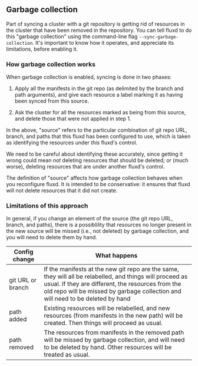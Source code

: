 ## Garbage collection

Part of syncing a cluster with a git repository is getting rid of
resources in the cluster that have been removed in the repository. You
can tell fluxd to do this "garbage collection" using the command-line
flag `--sync-garbage-collection`. It's important to know how it
operates, and appreciate its limitations, before enabling it.

### How garbage collection works

When garbage collection is enabled, syncing is done in two phases:

 1. Apply all the manifests in the git repo (as delimited by the
    branch and path arguments), and give each resource a label marking
    it as having been synced from this source.

 2. Ask the cluster for all the resources marked as being from this
    source, and delete those that were not applied in step 1.

In the above, "source" refers to the particular combination of git
repo URL, branch, and paths that this fluxd has been configured to
use, which is taken as identifying the resources under _this_ fluxd's
control.

We need to be careful about identifying these accurately, since
getting it wrong could mean _not_ deleting resources that should be
deleted; or (much worse), deleting resources that are under another
fluxd's control.

The definition of "source" affects how garbage collection behaves when
you reconfigure fluxd. It is intended to be conservative: it ensures
that fluxd will not delete resources that it did not create.

### Limitations of this approach

In general, if you change an element of the source (the git repo URL,
branch, and paths), there is a possiblility that resources no longer
present in the new source will be missed (i.e., not deleted) by
garbage collection, and you will need to delete them by hand.

| Config change     | What happens
| ----------------- | ---
| git URL or branch | If the manifests at the new git repo are the same, they will all be relabelled, and things will proceed as usual. If they are different, the resources from the old repo will be missed by garbage collection and will need to be deleted by hand
| path added        | Existing resources will be relabelled, and new resources (from manifests in the new path) will be created. Then things will proceed as usual.
| path removed      | The resources from manifests in the removed path will be missed by garbage collection, and will need to be deleted by hand. Other resources will be treated as usual.
